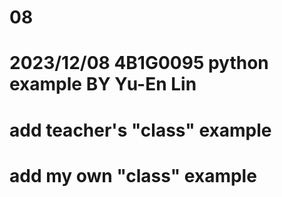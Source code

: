 # 08
# 2023/12/08 4B1G0095 python example BY Yu-En Lin
# add teacher's "class" example
# add my own "class" example